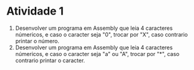 # Atividade 1

<ol>
    <li>Desenvolver um programa em Assembly que leia 4 caracteres númericos, e caso o caracter seja "0", trocar por "X", caso contrario printar o número.</li>
    <li>Desenvolver um programa em Assembly que leia 4 caracteres númericos, e caso o caracter seja "a" ou "A", trocar por "*", caso contrario printar o caracter.</li>
</ol>